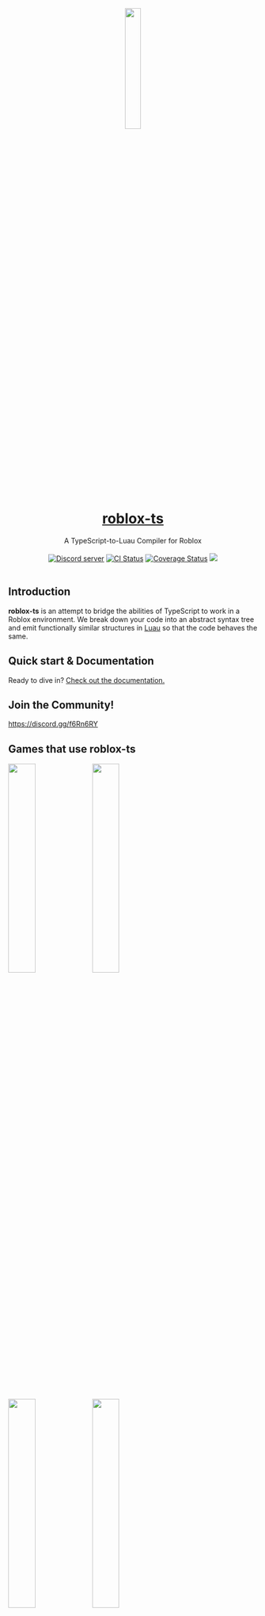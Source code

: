 <div align="center"><img width=25% src="https://i.imgur.com/yCjHmng.png"></div>
<h1 align="center"><a href="https://roblox-ts.com">roblox-ts</a></h1>
<div align="center">A TypeScript-to-Luau Compiler for Roblox</div>
<br>
<div align="center">
	<a href="https://discord.gg/f6Rn6RY"><img src="https://discordapp.com/api/guilds/476080952636997633/embed.png" alt="Discord server" /></a>
	<a href="https://github.com/roblox-ts/roblox-ts/actions"><img src="https://github.com/roblox-ts/roblox-ts/workflows/CI/badge.svg" alt="CI Status" /></a>
	<a href="https://coveralls.io/github/roblox-ts/roblox-ts?branch=master"><img src="https://coveralls.io/repos/github/roblox-ts/roblox-ts/badge.svg?branch=master" alt="Coverage Status" /></a>
	<a href="https://www.npmjs.com/package/roblox-ts"><img src="https://badge.fury.io/js/roblox-ts.svg"></a>
</div>
<div>&nbsp;</div>

## Introduction

**roblox-ts** is an attempt to bridge the abilities of TypeScript to work in a Roblox environment. We break down your code into an abstract syntax tree and emit functionally similar structures in [Luau](https://luau-lang.org/) so that the code behaves the same.

## Quick start & Documentation

Ready to dive in? [Check out the documentation.](https://roblox-ts.com/docs)

## Join the Community!

https://discord.gg/f6Rn6RY

## Games that use roblox-ts

<a href="https://www.roblox.com/games/6872265039"><img width=32.9% src="https://i.imgur.com/S2x5isG.png"></a><!-- 2.2B -->
<a href="https://www.roblox.com/games/4872321990"><img width=32.9% src="https://i.imgur.com/pkuQfdG.png"></a><!-- 1.5B -->
<a href="https://www.roblox.com/games/3759927663"><img width=32.9% src="https://i.imgur.com/OAmrsuz.png"></a><!-- 191.2M -->
<a href="https://www.roblox.com/games/841531820"><img width=32.9% src="https://i.imgur.com/KFUgqsV.png"></a><!-- 26.0M -->
<a href="https://www.roblox.com/games/5414779423"><img width=32.9% src="https://i.imgur.com/5GTAGqt.png"></a><!-- 18.7M -->
<a href="https://www.roblox.com/games/3837841034"><img width=32.9% src="https://i.imgur.com/nffggbO.png"></a><!-- 3.7M -->
<a href="https://www.roblox.com/games/2184151436"><img width=32.9% src="https://i.imgur.com/JSFPTA0.png"></a><!-- 2.0M -->
<a href="https://www.roblox.com/games/8542259458"><img width=32.9% src="https://i.imgur.com/n6fMYfz.jpeg"></a><!-- 1.4M -->
